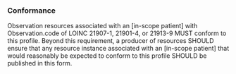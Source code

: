 ### Conformance

Observation resources associated with an [in-scope patient] with Observation.code of LOINC 21907-1, 21901-4, or 21913-9 MUST conform to this profile. Beyond this requirement, a producer of resources SHOULD ensure that any resource instance associated with an [in-scope patient]  that would reasonably be expected to conform to this profile SHOULD be published in this form.
